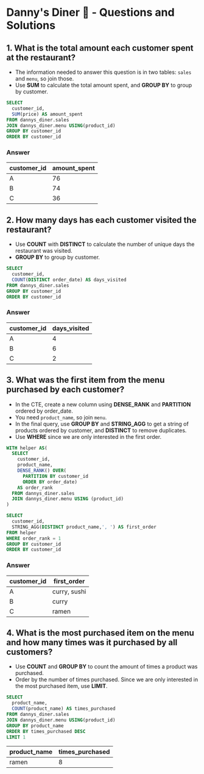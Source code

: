 # Danny's Diner :stew: - Questions and Solutions

## 1. What is the total amount each customer spent at the restaurant?

* The information needed to answer this question is in two tables: `sales` and `menu`, so join those.
* Use **SUM** to calculate the total amount spent, and **GROUP BY** to group by customer.

```sql
SELECT
  customer_id,
  SUM(price) AS amount_spent
FROM dannys_diner.sales
JOIN dannys_diner.menu USING(product_id)
GROUP BY customer_id
ORDER BY customer_id
```

### Answer

| customer_id | amount_spent |
| ----------- | ------------ |
| A           | 76           |
| B           | 74           |
| C           | 36           |

  
## 2. How many days has each customer visited the restaurant?

* Use **COUNT** with **DISTINCT** to calculate the number of unique days the restaurant was visited.
* **GROUP BY** to group by customer.

```sql
SELECT
  customer_id,
  COUNT(DISTINCT order_date) AS days_visited
FROM dannys_diner.sales
GROUP BY customer_id
ORDER BY customer_id
```

### Answer

| customer_id | days_visited |
| ----------- | ------------ |
| A           | 4            |
| B           | 6            |
| C           | 2            |

  
## 3. What was the first item from the menu purchased by each customer?

* In the CTE, create a new column using **DENSE_RANK** and **PARTITION** ordered by order_date.
* You need `product_name`, so join `menu`.
* In the final query, use **GROUP BY** and **STRING_AGG** to get a string of products ordered by customer, and **DISTINCT** to remove duplicates.
* Use **WHERE** since we are only interested in the first order.

```sql
WITH helper AS( 
  SELECT
    customer_id,
    product_name,
    DENSE_RANK() OVER(
      PARTITION BY customer_id
      ORDER BY order_date)
    AS order_rank
  FROM dannys_diner.sales
  JOIN dannys_diner.menu USING (product_id)
)

SELECT
  customer_id,
  STRING_AGG(DISTINCT product_name,', ') AS first_order
FROM helper
WHERE order_rank = 1
GROUP BY customer_id
ORDER BY customer_id
```

### Answer

| customer_id | first_order  |
| ----------- | ------------ |
| A           | curry, sushi |
| B           | curry        |
| C           | ramen        |

  
## 4. What is the most purchased item on the menu and how many times was it purchased by all customers?

* Use **COUNT** and **GROUP BY** to count the amount of times a product was purchased.
* Order by the number of times purchased. Since we are only interested in the most purchased item, use **LIMIT**.

```sql
SELECT
  product_name,
  COUNT(product_name) AS times_purchased
FROM dannys_diner.sales
JOIN dannys_diner.menu USING(product_id)
GROUP BY product_name
ORDER BY times_purchased DESC
LIMIT 1
```

| product_name | times_purchased |
| ------------ | --------------- |
| ramen        | 8               |
